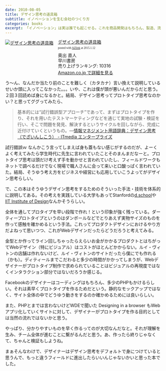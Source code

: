 ```yaml
---
date: 2010-08-05
title: デザイン思考の道具箱
subtitle: イノベーションを生む会社のつくり方
categories: books
excerpt: 「イノベーション」は実は誰でも起こせる。これを商品開発はもちろん、製造、流通過程にまで広げ、さらには企業経営全体を刷新し、魅力溢れる商品を継続的に生み出す組織をつくり上げる。このコンセプトと手法が「デザイン思考」だ。GE、P&G、アップルなど海外の一流企業が続々成果を上げたノウハウの核を第一人者が徹底伝授。日本のモノづくりに革新をもたらした現場の教科書に、新章を増補した決定版。
---
```


<div class="azlink-box"><div class="azlink-image" style="float:left"><a href="http://www.amazon.co.jp/exec/obidos/ASIN/B00IIY0LQS/warikiru-22/ref=nosim/" name="azlinklink" target="_blank"><img src="http://ecx.images-amazon.com/images/I/51wB96Lqt5L._SL160_.jpg" alt="デザイン思考の道具箱" style="border:none" /></a></div><div class="azlink-info" style="float:left;margin-left:15px;line-height:120%"><div class="azlink-name" style="margin-bottom:10px;line-height:120%"><a href="http://www.amazon.co.jp/exec/obidos/ASIN/B00IIY0LQS/warikiru-22/ref=nosim/" name="azlinklink" target="_blank">デザイン思考の道具箱</a><div class="azlink-powered-date" style="font-size:7pt;margin-top:5px;font-family:verdana;line-height:120%">posted with <a href="http://sakuratan.biz/azlink/dp/%E3%83%87%E3%82%B6%E3%82%A4%E3%83%B3%E6%80%9D%E8%80%83%E3%81%AE%E9%81%93%E5%85%B7%E7%AE%B1/B00IIY0LQS/warikiru-22" target="_blank">AZlink</a>  at 2015.1.12</div></div><div class="azlink-detail">奥出 直人<br />早川書房<br />売り上げランキング: 10316<br /></div><div class="azlink-link" style="margin-top:5px"><a href="http://www.amazon.co.jp/exec/obidos/ASIN/B00IIY0LQS/warikiru-22/ref=nosim/" target="_blank">Amazon.co.jp で詳細を見る</a></div></div><div class="azlink-footer" style="clear:left"></div></div>

う〜ん、なんだか当たり前のことを難しく（カタカナ）言い換えて説明しているせいか頭に入ってこなかった。。。いや、これは僕が頭が悪いんだからだと思う。２回３回読めば身になるかと。結局、デザイン思考ってプロトタイプ思考なのかい？と思ってググってみたら、

> 基本的には“試行錯誤型アプローチ”であって、まずはプロトタイプを作り、それを用いたテストマーケティングなどを通じて実地の試験・検証を行い、そこで問題を発見、解決するというサイクルを回しながら、完成に近付けていくというもの。―[情報マネジメント用語辞典：デザイン思考（でざいんしこう） - ITmedia エンタープライズ](http://www.itmedia.co.jp/im/articles/0704/17/news126.html)

試行錯誤ｗ なんかこう言ってしまえば身も蓋もない感じがするのだが、よーくよく考えてみたら学生時代に先生に言われていたことそのまんまだなーと。プロトタイプ思考は頭だけ考えず手を動かせと言われていたし、フィールドワークもネットで調べるだけでなく現場で職人さんに会って来いと口酸っぱく言われていた。結局、そうゆう考え方をビジネスや経営にも応用していこうよってがデザイン思考らしい。

で、この本はそうゆうデザイン思考をするためのそういった手法・技術を体系的に説明してある。その考えを実践している大学もあってStanfordの[d.school](http://dschool.stanford.edu/)や[IIT Institute of Design](https://www.id.iit.edu/)なんかそうらしい。


全体を通してプロタイプを早い段階で作れ！という印象が強く残っている。ダーティープロトタイプというのはダンボールなどでとりあえず実物サイズのものを作って感触を確かめるという手法。これってプロダクトデザインにおけるやり方だよねって思いつつ、これがWebデザインだったらどうだろうと考えてみる。

金型とか作ってライン回しちゃったらえらいお金がかかるプロダクトとはちがってWebデザイン（特にビジュアル）はコストがほとんどかからない。ルイ・ヴィトンの店舗は作れないけど、ルイ・ヴィトンのサイトだったら僕にでも作れる（かも）。ディティールまでこだわると多少の時間がかかってしまうが、Webデザイナーがプロトタイプ制作で求められていることはビジュアルの再現度ではなくインタラクション部分ではないだろうか感じる。

Facebookのデザイナーはコーディングはもちろん、多少のPHPもかけるらしい。それは素早くプロトタイプを作るためだという。静的なモックアップではなく、サイト全体の中でどうゆう動きをするのか確かめるためには良いらしい。

また、PHPとまでは言わないけどWDEで聞いた Designing in a browser もWebアプリ化していくサイトに対して、デザイナーがプロトタイプを作る目的としては当然の流れではないかと思う。

やっぱり、分かりやすいものを早く作るってのが大切なんだなと。それが理解を生み、チーム全体が進むことに繋がるんだと思う。あ、作ったら終りじゃなくて、ちゃんと検証もしようね。

まぁそんなわけで、デザイナーはデザイン思考をデフォルトで身につけていると思うんで、もっと違うフィールドに進出したらいいんじゃないかいと思った本でした。



